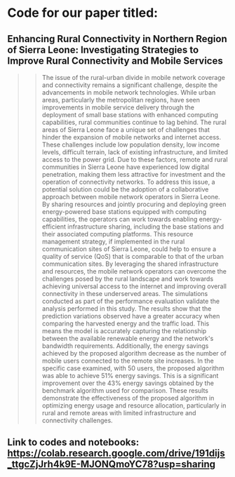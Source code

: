 # Code for our paper titled:
## Enhancing Rural Connectivity in Northern Region of Sierra Leone: Investigating Strategies to Improve Rural Connectivity and Mobile Services

>> The issue of the rural-urban divide in mobile network coverage and connectivity remains a significant challenge, despite the advancements in mobile network technologies. While urban areas, particularly the metropolitan regions, have seen improvements in mobile service delivery through the deployment of small base stations with enhanced computing capabilities, rural communities continue to lag behind. The rural areas of Sierra Leone face a unique set of challenges that hinder the expansion of mobile networks and internet access. These challenges include low population density, low income levels, difficult terrain, lack of existing infrastructure, and limited access to the power grid. Due to these factors, remote and rural communities in Sierra Leone have experienced low digital penetration, making them less attractive for investment and the operation of connectivity networks. To address this issue, a potential solution could be the adoption of a collaborative approach between mobile network operators in Sierra Leone. By sharing resources and jointly procuring and deploying green energy-powered base stations equipped with computing capabilities, the operators can work towards enabling energy-efficient infrastructure sharing, including the base stations and their associated computing platforms. This resource management strategy, if implemented in the rural communication sites of Sierra Leone, could help to ensure a quality of service (QoS) that is comparable to that of the urban communication sites. By leveraging the shared infrastructure and resources, the mobile network operators can overcome the challenges posed by the rural landscape and work towards achieving universal access to the internet and improving overall connectivity in these underserved areas. The simulations conducted as part of the performance evaluation validate the analysis performed in this study. The results show that the prediction variations observed have a greater accuracy when comparing the harvested energy and the traffic load. This means the model is accurately capturing the relationship between the available renewable energy and the network's bandwidth requirements.
Additionally, the energy savings achieved by the proposed algorithm decrease as the number of mobile users connected to the remote site increases. In the specific case examined, with 50 users, the proposed algorithm was able to achieve 51% energy savings. This is a significant improvement over the 43% energy savings obtained by the benchmark algorithm used for comparison. These results demonstrate the effectiveness of the proposed algorithm in optimizing energy usage and resource allocation, particularly in rural and remote areas with limited infrastructure and connectivity challenges.

## Link to codes and notebooks: https://colab.research.google.com/drive/191dijs_ttgcZjJrh4k9E-MJONQmoYC78?usp=sharing

